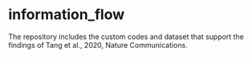# information_flow
The repository includes the custom codes and dataset that support the findings of Tang et al., 2020, Nature Communications. 
